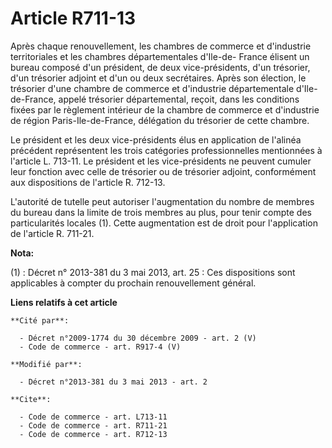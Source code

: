 # Article R711-13

Après chaque renouvellement, les chambres de commerce et d'industrie territoriales et les chambres départementales d'Ile-de-
France élisent un bureau composé d'un président, de deux vice-présidents, d'un trésorier, d'un trésorier adjoint et d'un ou
deux secrétaires. Après son élection, le trésorier d'une chambre de commerce et d'industrie départementale d'Ile-de-France,
appelé trésorier départemental, reçoit, dans les conditions fixées par le règlement intérieur de la chambre de commerce et
d'industrie de région Paris-Ile-de-France, délégation du trésorier de cette chambre. 

Le président et les deux vice-présidents élus en application de l'alinéa précédent représentent les trois catégories
professionnelles mentionnées à l'article L. 713-11. Le président et les vice-présidents ne peuvent cumuler leur fonction avec
celle de trésorier ou de trésorier adjoint, conformément aux dispositions de l'article R. 712-13. 

L'autorité de tutelle peut autoriser l'augmentation du nombre de membres du bureau dans la limite de trois membres au plus,
pour tenir compte des particularités locales (1). Cette augmentation est de droit pour l'application de l'article R. 711-21.

**Nota:**

(1) : Décret n° 2013-381 du 3 mai 2013, art. 25 : Ces dispositions sont applicables à compter du prochain renouvellement
général.

**Liens relatifs à cet article**

	**Cité par**:

	  - Décret n°2009-1774 du 30 décembre 2009 - art. 2 (V)
	  - Code de commerce - art. R917-4 (V)

	**Modifié par**:

	  - Décret n°2013-381 du 3 mai 2013 - art. 2

	**Cite**:

	  - Code de commerce - art. L713-11
	  - Code de commerce - art. R711-21
	  - Code de commerce - art. R712-13
